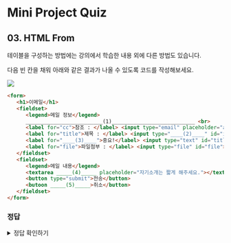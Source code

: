 # Mini Project Quiz

## 03. HTML From

테이블을 구성하는 방법에는 강의에서 학습한 내용 외에 다른 방법도 있습니다.

다음 빈 칸을 채워 아래와 같은 결과가 나올 수 있도록 코드를 작성해보세요.

![](./img/form.png)

```html
<form>
   <h1>이메일</h1>
   <fieldset>
      <legend>메일 정보</legend>
      _________________________(1)___________________________ <br>
      <label for="cc">참조 : </label> <input type="email" placeholder="aaa@naver.com"id="cc"><br>
      <label for="title">제목 : </label> <input type="____(2)____" id="important"><br>
      <label for="____(3)____">중요!</label> <input type="text" id="title"><br>
      <label for="file">파일첨부 : </label> <input type="file" id="file"><br>
   </fieldset>
   <fieldset>
      <legend>메일 내용</legend>
      <textarea _____(4)_____ placeholder="자기소개는 짧게 해주세요."></textarea><br>
      <button type="submit">전송</button>
      <butoon _____(5)_____>취소</button>
   </fieldset>
</form>

```

### 정답

<details>
<summary>정답 확인하기</summary>
<div markdown="1">

1. `<label for="receiver">받는 사람 : </label>`
2. `<label for="title">제목 : </label>`
3. `<input type="checkbox" id="important" />`
4. `<textarea cols="100" rows="30" placeholder="자기소개는 짧게 해주세요."></textarea>`

</div>
</details>
